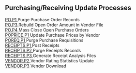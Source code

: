 ##  Purchasing/Receiving Update Processes

<PageHeader />

[ PO.P1 ](RECEIPTS-P2/PO-P1/README.md) Purge Purchase Order Records   
[ PO.P3 ](PO-P3/README.md) Rebuild Open Order Amount in Vendor File   
[ PO.P4 ](PO-P4/README.md) Mass Close Open Purchase Orders   
[ POPRICE.P1 ](POPRICE-P1/README.md) Update Purchase Prices by Vendor   
[ POREQ.P1 ](POREQ-P1/README.md) Purge Purchase Requisitions   
[ RECEIPTS.P1 ](../../../rover/AP-OVERVIEW/AP-REPORT/APREG-R1/RECEIPTS-P1) Post Receipts   
[ RECEIPTS.P2 ](RECEIPTS-P2/README.md) Purge Receipts Records   
[ RECEIPTS.P3 ](RECEIPTS-P3/README.md) Generate Receipt Analysis Files   
[ VENDOR.P2 ](../../../rover/AP-OVERVIEW/AP-REPORT/VENDOR-Q/VENDOR-Q-9/DMR-CONTROL/DMR-CONTROL-1/VENDOR-P2) Vendor Rating Statistics Update   
[ VENDOR.P3 ](VENDOR-P3/README.md) Vendor Download   
  
<badge text= "Version 8.10.57" vertical="middle" />

<PageFooter />